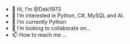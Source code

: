 - 👋 Hi, I’m @Deki1973
- 👀 I’m interested in Python, C#, MySQL and AI.
- 🌱 I’m currently Python
- 💞️ I’m looking to collaborate on...
- 📫 How to reach me ...

<!---
Deki1973/Deki1973 is a ✨ special ✨ repository because its `README.md` (this file) appears on your GitHub profile.
You can click the Preview link to take a look at your changes.
--->
